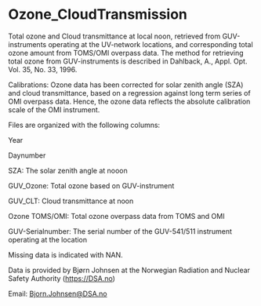 # Ozone_CloudTransmission
Total ozone and Cloud transmittance at local noon, retrieved from GUV-instruments operating at the UV-network locations, and corresponding total ozone amount from TOMS/OMI overpass data.
The method for retrieving total ozone from GUV-instruments is described in Dahlback, A., Appl. Opt. Vol. 35, No. 33, 1996.

Calibrations: Ozone data has been corrected for solar zenith angle (SZA) and cloud transmittance, based on a regression against long term series of OMI overpass data. Hence, the ozone data reflects the absolute calibration scale of the OMI instrument.

Files are organized with the following columns:

Year

Daynumber

SZA: The solar zenith angle at nooon

GUV_Ozone: Total ozone based on GUV-instrument

GUV_CLT: Cloud transmittance at noon

Ozone TOMS/OMI: Total ozone overpass data from TOMS and OMI

GUV-Serialnumber: The serial number of the GUV-541/511 instrument operating at the location

Missing data is indicated with NAN.

Data is provided by Bjørn Johnsen at the Norwegian Radiation and Nuclear Safety Authority (https://DSA.no)

Email: Bjorn.Johnsen@DSA.no
